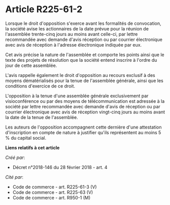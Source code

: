 # Article R225-61-2

Lorsque le droit d'opposition s'exerce avant les formalités de convocation, la société avise les actionnaires de la date
prévue pour la réunion de l'assemblée trente-cinq jours au moins avant celle-ci, par lettre recommandée avec demande d'avis
réception ou par courrier électronique avec avis de réception à l'adresse électronique indiquée par eux.

Cet avis précise la nature de l'assemblée et comporte les points ainsi que le texte des projets de résolution que la société
entend inscrire à l'ordre du jour de cette assemblée.

L'avis rappelle également le droit d'opposition au recours exclusif à des moyens dématérialisés pour la tenue de l'assemblée
générale, ainsi que les conditions d'exercice de ce droit.

L'opposition à la tenue d'une assemblée générale exclusivement par visioconférence ou par des moyens de télécommunication est
adressée à la société par lettre recommandée avec demande d'avis de réception ou par courrier électronique avec avis de
réception vingt-cinq jours au moins avant la date de la tenue de l'assemblée.

Les auteurs de l'opposition accompagnent cette dernière d'une attestation d'inscription en compte de nature à justifier
qu'ils représentent au moins 5 % du capital social.

**Liens relatifs à cet article**

_Créé par_:

  - Décret n°2018-146 du 28 février 2018 - art. 4

_Cité par_:

  - Code de commerce - art. R225-61-3 (V)
  - Code de commerce - art. R225-63 (V)
  - Code de commerce - art. R950-1 (M)
